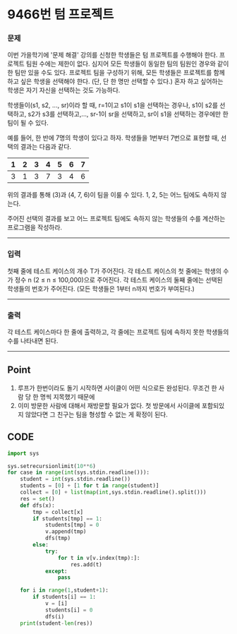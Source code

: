 # 9466번 텀 프로젝트



### 문제



이번 가을학기에 '문제 해결' 강의를 신청한 학생들은 텀 프로젝트를 수행해야 한다. 프로젝트 팀원 수에는 제한이 없다. 심지어 모든 학생들이 동일한 팀의 팀원인 경우와 같이 한 팀만 있을 수도 있다. 프로젝트 팀을 구성하기 위해, 모든 학생들은 프로젝트를 함께하고 싶은 학생을 선택해야 한다. (단, 단 한 명만 선택할 수 있다.) 혼자 하고 싶어하는 학생은 자기 자신을 선택하는 것도 가능하다.

학생들이(s1, s2, ..., sr)이라 할 때, r=1이고 s1이 s1을 선택하는 경우나, s1이 s2를 선택하고, s2가 s3를 선택하고,..., sr-1이 sr을 선택하고, sr이 s1을 선택하는 경우에만 한 팀이 될 수 있다.

예를 들어, 한 반에 7명의 학생이 있다고 하자. 학생들을 1번부터 7번으로 표현할 때, 선택의 결과는 다음과 같다.

| 1    | 2    | 3    | 4    | 5    | 6    | 7    |
| :--- | :--- | :--- | :--- | :--- | :--- | :--- |
| 3    | 1    | 3    | 7    | 3    | 4    | 6    |

위의 결과를 통해 (3)과 (4, 7, 6)이 팀을 이룰 수 있다. 1, 2, 5는 어느 팀에도 속하지 않는다.

주어진 선택의 결과를 보고 어느 프로젝트 팀에도 속하지 않는 학생들의 수를 계산하는 프로그램을 작성하라.

---

### 입력



첫째 줄에 테스트 케이스의 개수 T가 주어진다. 각 테스트 케이스의 첫 줄에는 학생의 수가 정수 n (2 ≤ n ≤ 100,000)으로 주어진다. 각 테스트 케이스의 둘째 줄에는 선택된 학생들의 번호가 주어진다. (모든 학생들은 1부터 n까지 번호가 부여된다.)

---

### 출력



각 테스트 케이스마다 한 줄에 출력하고, 각 줄에는 프로젝트 팀에 속하지 못한 학생들의 수를 나타내면 된다.

---

## Point



1. 루프가 한번이라도 돌기 시작하면 사이클이 어떤 식으로든 완성된다. 무조건 한 사람 당 한 명씩 지목했기 때문에
2. 이미 방문한 사람에 대해서 재방문할 필요가 없다. 첫 방문에서 사이클에 포함되있지 않았다면 그 친구는 팀을 형성할 수 없는 게 확정이 된다.



## CODE

```python
import sys

sys.setrecursionlimit(10**6)
for case in range(int(sys.stdin.readline())):
    student = int(sys.stdin.readline())
    students = [0] + [1 for t in range(student)]
    collect = [0] + list(map(int,sys.stdin.readline().split()))
    res = set()
    def dfs(x):
        tmp = collect[x]
        if students[tmp] == 1:
            students[tmp] = 0
            v.append(tmp)
            dfs(tmp)
        else:
            try:
                for t in v[v.index(tmp):]:
                    res.add(t)
            except:
                pass

    for i in range(1,student+1):
        if students[i] == 1:
            v = [i]
            students[i] = 0
            dfs(i)
    print(student-len(res))
```

